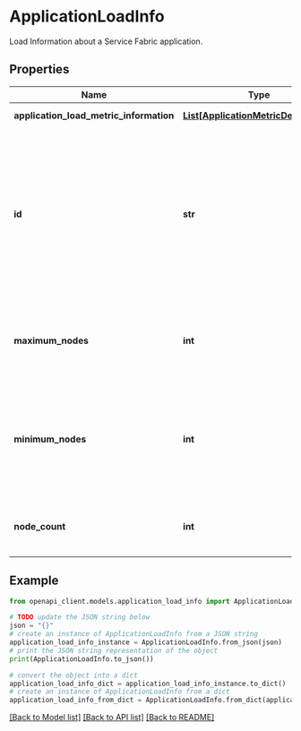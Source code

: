 # ApplicationLoadInfo

Load Information about a Service Fabric application.

## Properties

Name | Type | Description | Notes
------------ | ------------- | ------------- | -------------
**application_load_metric_information** | [**List[ApplicationMetricDescription]**](ApplicationMetricDescription.md) | List of application capacity metric description. | [optional] 
**id** | **str** | The identity of the application. This is an encoded representation of the application name. This is used in the REST APIs to identify the application resource.   Starting in version 6.0, hierarchical names are delimited with the \&quot;~\&quot; character. For example, if the application name is \&quot;fabric://myapp/app1\&quot;, the application identity would be \&quot;myapp~app1\&quot; in 6.0+ and \&quot;myapp/app1\&quot; in previous versions.  | [optional] 
**maximum_nodes** | **int** | The maximum number of nodes where this application can be instantiated. It is the number of nodes this application is allowed to span. For applications that do not have application capacity defined this value will be zero.  | [optional] 
**minimum_nodes** | **int** | The minimum number of nodes for this application. It is the number of nodes where Service Fabric will reserve Capacity in the cluster which equals to ReservedLoad * MinimumNodes for this Application instance. For applications that do not have application capacity defined this value will be zero.  | [optional] 
**node_count** | **int** | The number of nodes on which this application is instantiated. For applications that do not have application capacity defined this value will be zero.  | [optional] 

## Example

```python
from openapi_client.models.application_load_info import ApplicationLoadInfo

# TODO update the JSON string below
json = "{}"
# create an instance of ApplicationLoadInfo from a JSON string
application_load_info_instance = ApplicationLoadInfo.from_json(json)
# print the JSON string representation of the object
print(ApplicationLoadInfo.to_json())

# convert the object into a dict
application_load_info_dict = application_load_info_instance.to_dict()
# create an instance of ApplicationLoadInfo from a dict
application_load_info_from_dict = ApplicationLoadInfo.from_dict(application_load_info_dict)
```
[[Back to Model list]](../README.md#documentation-for-models) [[Back to API list]](../README.md#documentation-for-api-endpoints) [[Back to README]](../README.md)


